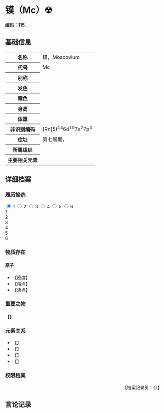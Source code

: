 # 镆（Mc）☢

**编码：115.**

## 基础信息
<table id="chara">
	<tr><th>名称</th><td>镆，Moscovium</td></tr>
  <tr><th>代号</th><td>Mc</td></tr>
  <tr><th>别称</th><td></td></tr>
  <tr><th>发色</th><td></td></tr>
  <tr><th>瞳色</th><td></td></tr>
  <tr><th>身高</th><td></td></tr>
  <tr><th>体重</th><td></td></tr>
  <tr><th>非识别编码</th><td>[Rn]5f<sup>14</sup>6d<sup>10</sup>7s<sup>2</sup>7p<sup>3</sup></td></tr>
  <tr><th>住址</th><td>第七周期，</td></tr>
  <tr><th>所属组织</th><td></td></tr>
  <tr><th>主要相关元素</th><td></td></tr>
</table>

## 详细档案

### 履历摘选

<section class="tabs">
	        <input id="tab-1" type="radio" name="radio-set" class="tab-selector-1" checked="checked" />
		    <label for="tab-1" class="tab-label-1">1</label>
	        <input id="tab-2" type="radio" name="radio-set" class="tab-selector-2" />
		    <label for="tab-2" class="tab-label-2">2</label>
	        <input id="tab-3" type="radio" name="radio-set" class="tab-selector-3" />
		    <label for="tab-3" class="tab-label-3">3</label>
	        <input id="tab-4" type="radio" name="radio-set" class="tab-selector-4" />
		    <label for="tab-4" class="tab-label-4">4</label>
          <input id="tab-5" type="radio" name="radio-set" class="tab-selector-5" />
        <label for="tab-5" class="tab-label-5">5</label>
          <input id="tab-6" type="radio" name="radio-set" class="tab-selector-6" />
        <label for="tab-6" class="tab-label-6">6</label>
 <div class="clear-shadow"></div>
	<div class="content">
			<div class="content-1">
		1
	  	</div>
  	  <div class="content-2">
		2
			</div>
			<div class="content-3">
		3
		  </div>
			<div class="content-4">
		4
			</div>
      <div class="content-5">
    5
      </div>
      <div class="content-6">
    6
      </div>
	 </div>     
</section>

### 物质存在

#### 原子

####

- 【密度】
- 【熔点】
- 【沸点】

### 重要之物

#### 【】

### 元素关系

- 【】
- 【】
- 【】
- 【】

### 权限档案


<p align="right">【档案记录员：（）】</p>

## 言论记录

>
